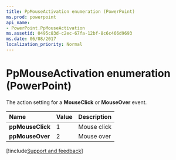 ```yaml
---
title: PpMouseActivation enumeration (PowerPoint)
ms.prod: powerpoint
api_name:
- PowerPoint.PpMouseActivation
ms.assetid: 0495c83d-c2ec-67fa-12bf-8c6c466d9693
ms.date: 06/08/2017
localization_priority: Normal
---
```



# PpMouseActivation enumeration (PowerPoint)

The action setting for a **MouseClick** or **MouseOver** event.



|Name|Value|Description|
|:-----|:-----|:-----|
|**ppMouseClick**|1|Mouse click|
|**ppMouseOver**|2|Mouse over|

[!include[Support and feedback](~/includes/feedback-boilerplate.md)]
